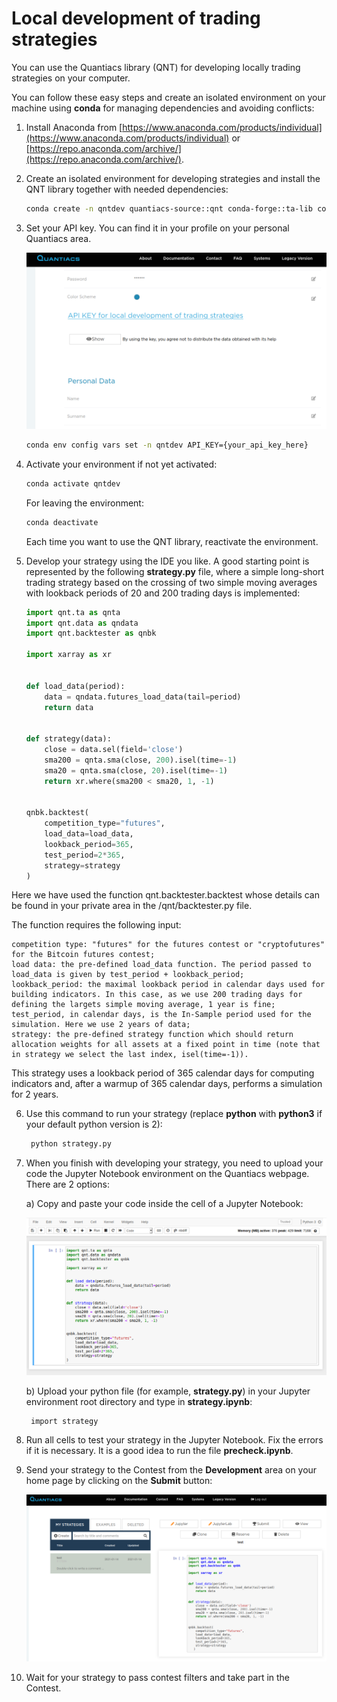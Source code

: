 # Local development of trading strategies

You can use the Quantiacs library (QNT) for developing locally trading strategies on your computer.

You can follow these easy steps and create an isolated environment on your machine using **conda** for managing dependencies and avoiding conflicts:

1. Install Anaconda from [https://www.anaconda.com/products/individual](https://www.anaconda.com/products/individual) or [https://repo.anaconda.com/archive/](https://repo.anaconda.com/archive/).
2. Create an isolated environment for developing strategies and install the QNT library together with needed dependencies:
    ```bash
    conda create -n qntdev quantiacs-source::qnt conda-forge::ta-lib conda-forge::dash=1.18 python=3.7
    ```
3. Set your API key. You can find it in your profile on your personal Quantiacs area.

   ![key](./pictures/key.png)

    ```bash
    conda env config vars set -n qntdev API_KEY={your_api_key_here}
    ```

4. Activate your environment if not yet activated:
   ```bash
   conda activate qntdev
   ```
   For leaving the environment:
   ```bash
   conda deactivate
   ```
   Each time you want to use the QNT library, reactivate the environment.


5. Develop your strategy using the IDE you like. A good starting point is represented by the following **strategy.py** file, where a simple long-short trading strategy based on the crossing of two simple moving averages with lookback periods of 20 and 200 trading days is implemented:

   ```python
   import qnt.ta as qnta
   import qnt.data as qndata
   import qnt.backtester as qnbk
   
   import xarray as xr
   
   
   def load_data(period):
       data = qndata.futures_load_data(tail=period)
       return data
   
   
   def strategy(data):
       close = data.sel(field='close')
       sma200 = qnta.sma(close, 200).isel(time=-1)
       sma20 = qnta.sma(close, 20).isel(time=-1)
       return xr.where(sma200 < sma20, 1, -1)
   
   
   qnbk.backtest(
       competition_type="futures",
       load_data=load_data,
       lookback_period=365,
       test_period=2*365,
       strategy=strategy
   )
   ```

Here we have used the function qnt.backtester.backtest whose details can be found in your private area in the /qnt/backtester.py file.

The function requires the following input:

    competition type: "futures" for the futures contest or "cryptofutures" for the Bitcoin futures contest;
    load data: the pre-defined load_data function. The period passed to load_data is given by test_period + lookback_period;
    lookback_period: the maximal lookback period in calendar days used for building indicators. In this case, as we use 200 trading days for defining the largets simple moving average, 1 year is fine;
    test_period, in calendar days, is the In-Sample period used for the simulation. Here we use 2 years of data;
    strategy: the pre-defined strategy function which should return allocation weights for all assets at a fixed point in time (note that in strategy we select the last index, isel(time=-1)).

This strategy uses a lookback period of 365 calendar days for computing indicators and, after a warmup of 365 calendar days, performs a simulation for 2 years.

6. Use this command to run your strategy (replace **python** with **python3** if your default python version is 2):
   ```bash
    python strategy.py
   ```

7. When you finish with developing your strategy, you need to upload 
your code the Jupyter Notebook environment on the Quantiacs webpage. There are 2 options:

    a) Copy and paste your code inside the cell of a Jupyter Notebook:
    
    ![nb](./pictures/notebook.png)

    b) Upload your python file (for example, **strategy.py**) in your Jupyter environment root directory and type in **strategy.ipynb**:

        import strategy

8. Run all cells to test your strategy in the Jupyter Notebook. Fix the errors if it is necessary. It is a good idea to run the file **precheck.ipynb**. 

9. Send your strategy to the Contest from the **Development** area on your home page by clicking on the **Submit** button:

   ![submit](./pictures/submit.png)


10. Wait for your strategy to pass contest filters and take part in the Contest.
